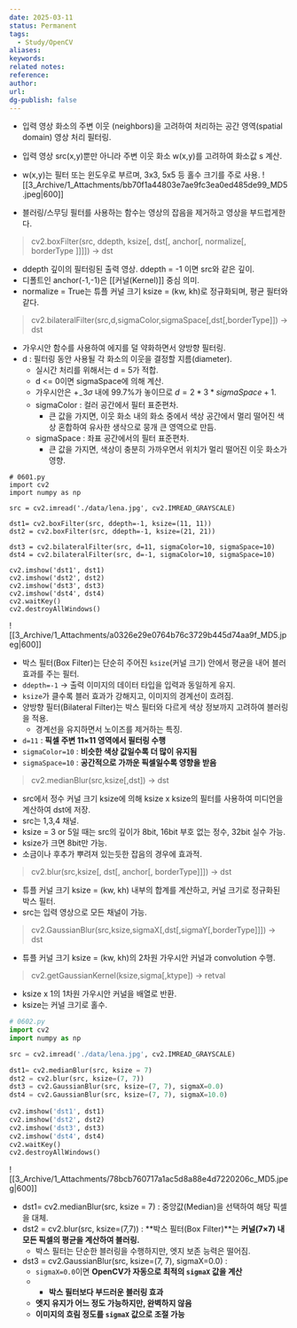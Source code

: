```yaml
---
date: 2025-03-11
status: Permanent
tags: 
  - Study/OpenCV
aliases: 
keywords: 
related notes: 
reference: 
author: 
url: 
dg-publish: false
---
```

- 입력 영상 화소의 주변 이웃 (neighbors)을 고려하여 처리하는 공간 영역(spatial domain) 영상 처리 필터링. 
- 입력 영상 src(x,y)뿐만 아니라 주변 이웃 화소 w(x,y)를 고려하여 화소값 s 계산.
- w(x,y)는 필터 또는 윈도우로 부르며, 3x3, 5x5 등 홀수 크기를 주로 사용.
![[3_Archive/1_Attachments/bb70f1a44803e7ae9fc3ea0ed485de99_MD5.jpeg|600]]

- 블러링/스무딩 필터를 사용하는 함수는 영상의 잡음을 제거하고 영상을 부드럽게한다.

>cv2.boxFilter(src, ddepth, ksize[, dst[, anchor[, normalize[, borderType ]]]]) -> dst
- ddepth 깊이의 필터링된 출력 영상. ddepth = -1 이면 src와 같은 깊이.
- 디폴트인 anchor(-1,-1)은 [[커널(Kernel)]] 중심 의미.
- normalize = True는 튜플 커널 크기 ksize = (kw, kh)로 정규화되며, 평균 필터와 같다.

>cv2.bilateralFilter(src,d,sigmaColor,sigmaSpace[,dst[,borderType]]) -> dst
- 가우시안 함수를 사용하여 에지를 덜 약화하면서 양방향 필터링.
- d : 필터링 동안 사용될 각 화소의 이웃을 결정할 지름(diameter).
	- 실시간 처리를 위해서는 d = 5가 적합.
	- d <= 0이면 sigmaSpace에 의해 계산.
	- 가우시안은 $+_-3\sigma$ 내에 99.7%가 놓이므로 $d = 2 * 3 * sigmaSpace + 1$.
	- sigmaColor : 컬러 공간에서 필터 표준편차.
		- 큰 값을 가지면, 이웃 화소 내의 화소 중에서 색상 공간에서 멀리 떨어진 색상 혼합하여 유사한 생삭으로 뭉개 큰 영역으로 만듬.
	- sigmaSpace : 좌표 공간에서의 필터 표준편차.
		- 큰 값을 가지면, 색상이 충분히 가까우면서 위치가 멀리 떨어진 이웃 화소가 영향.

```
# 0601.py
import cv2
import numpy as np
  
src = cv2.imread('./data/lena.jpg', cv2.IMREAD_GRAYSCALE)

dst1= cv2.boxFilter(src, ddepth=-1, ksize=(11, 11))
dst2 = cv2.boxFilter(src, ddepth=-1, ksize=(21, 21))

dst3 = cv2.bilateralFilter(src, d=11, sigmaColor=10, sigmaSpace=10)
dst4 = cv2.bilateralFilter(src, d=-1, sigmaColor=10, sigmaSpace=10)

cv2.imshow('dst1', dst1)
cv2.imshow('dst2', dst2)
cv2.imshow('dst3', dst3)
cv2.imshow('dst4', dst4)
cv2.waitKey()
cv2.destroyAllWindows()
```
![[3_Archive/1_Attachments/a0326e29e0764b76c3729b445d74aa9f_MD5.jpeg|600]]
- 박스 필터(Box Filter)는 단순히 주어진 `ksize`(커널 크기) 안에서 평균을 내어 블러 효과를 주는 필터.
- `ddepth=-1` → 출력 이미지의 데이터 타입을 입력과 동일하게 유지.
- `ksize`가 클수록 블러 효과가 강해지고, 이미지의 경계선이 흐려짐.
- 양방향 필터(Bilateral Filter)는 박스 필터와 다르게 색상 정보까지 고려하여 블러링을 적용.
	- 경계선을 유지하면서 노이즈를 제거하는 특징.
- `d=11` : **픽셀 주변 11×11 영역에서 필터링 수행**
- `sigmaColor=10` : **비슷한 색상 값일수록 더 많이 유지됨**
- `sigmaSpace=10` : **공간적으로 가까운 픽셀일수록 영향을 받음**

>cv2.medianBlur(src,ksize[,dst]) -> dst
- src에서 정수 커널 크기 ksize에 의해 ksize x ksize의 필터를 사용하여 미디언을 계산하여 dst에 저장.
- src는 1,3,4 채널.
- ksize = 3 or 5일 때는 src의 깊이가 8bit, 16bit 부호 없는 정수, 32bit 실수 가능.
- ksize가 크면 8bit만 가능.
- 소금이나 후추가 뿌려져 있는듯한 잡음의 경우에 효과적.

>cv2.blur(src,ksize[, dst[, anchor[, borderType]]]) -> dst
- 튜플 커널 크기 ksize = (kw, kh) 내부의 합계를 계산하고, 커널 크기로 정규화된 박스 필터.
- src는 입력 영상으로 모든 채널이 가능.

>cv2.GaussianBlur(src,ksize,sigmaX[,dst[,sigmaY[,borderType]]]) -> dst
- 튜플 커널 크기 ksize = (kw, kh)의 2차원 가우시안 커널과 convolution 수행.

>cv2.getGaussianKernel(ksize,sigma[,ktype]) -> retval
- ksize x 1의 1차원 가우시안 커널을 배열로 반환. 
- ksize는 커널 크기로 홀수.

```python
# 0602.py
import cv2
import numpy as np

src = cv2.imread('./data/lena.jpg', cv2.IMREAD_GRAYSCALE)  

dst1= cv2.medianBlur(src, ksize = 7)
dst2 = cv2.blur(src, ksize=(7, 7))
dst3 = cv2.GaussianBlur(src, ksize=(7, 7), sigmaX=0.0)
dst4 = cv2.GaussianBlur(src, ksize=(7, 7), sigmaX=10.0)
  
cv2.imshow('dst1', dst1)
cv2.imshow('dst2', dst2)
cv2.imshow('dst3', dst3)
cv2.imshow('dst4', dst4)
cv2.waitKey()
cv2.destroyAllWindows()
```
![[3_Archive/1_Attachments/78bcb760717a1ac5d8a88e4d7220206c_MD5.jpeg|600]]
- dst1= cv2.medianBlur(src, ksize = 7) : 중앙값(Median)을 선택하여 해당 픽셀을 대체.
- dst2 = cv2.blur(src, ksize=(7,7)) : **박스 필터(Box Filter)**는 **커널(7×7) 내 모든 픽셀의 평균을 계산하여 블러링.**
	- 박스 필터는 단순한 블러링을 수행하지만, 엣지 보존 능력은 떨어짐.
- dst3 = cv2.GaussianBlur(src, ksize=(7, 7), sigmaX=0.0) : 
	- `sigmaX=0.0`이면 **OpenCV가 자동으로 최적의 `sigmaX` 값을 계산**
	- - **박스 필터보다 부드러운 블러링 효과**
	- **엣지 유지가 어느 정도 가능하지만, 완벽하지 않음**
	- **이미지의 흐림 정도를 `sigmaX` 값으로 조절 가능**

